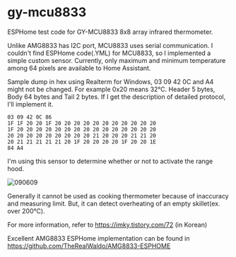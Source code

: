 # gy-mcu8833

ESPHome test code for GY-MCU8833 8x8 array infrared thermometer. 

Unlike AMG8833 has I2C port, MCU8833 uses serial communication. I couldn't find ESPHome code(.YML) for MCU8833, so I implemented a simple custom sensor. Currently, only maximum and minimum temperature among 64 pixels are available to Home Assistant.   

Sample dump in hex using Realterm for Windows, 03 09 42 0C and A4 might not be changed. For example 0x20 means 32℃. Header 5 bytes, Body 64 bytes and Tail 2 bytes. If I get the description of detailed protocol, I'll implement it. 

```
03 09 42 0C 86 
1F 1F 20 20 1F 20 20 20 20 20 20 20 20 20 20 20 
1F 20 20 20 20 20 20 20 20 20 20 20 20 20 20 20 
20 20 20 20 20 20 20 20 20 21 20 20 20 21 21 20 
20 21 21 21 21 21 20 1F 20 20 20 20 1F 20 20 1E 
84 A4
```

I'm using this sensor to determine whether or not to activate the range hood.

![090609](https://github.com/sevengivings/gy-mcu8833/assets/2328500/ddd8145e-e9c4-475b-96eb-28d8879a7878)

Generally it cannot be used as cooking thermometer because of inaccuracy and measuring limit. But, it can detect overheating of an empty skillet(ex. over 200℃).

For more information, refer to https://imky.tistory.com/72 (in Korean)

Excellent AMG8833 ESPHome implementation can be found in https://github.com/TheRealWaldo/AMG8833-ESPHOME 
